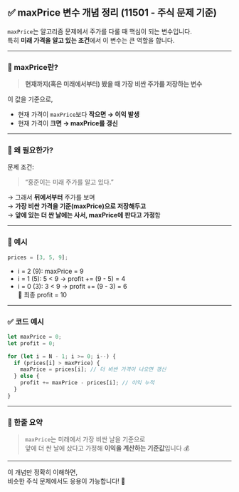 ## ✅ maxPrice 변수 개념 정리 (11501 - 주식 문제 기준)

`maxPrice`는 알고리즘 문제에서 주가를 다룰 때 핵심이 되는 변수입니다.  
특히 **미래 가격을 알고 있는 조건**에서 이 변수는 큰 역할을 합니다.

---

### 📌 maxPrice란?

> **현재까지(혹은 미래에서부터) 봤을 때 가장 비싼 주가를 저장하는 변수**

이 값을 기준으로,

- 현재 가격이 `maxPrice`보다 **작으면 → 이익 발생**
- 현재 가격이 **크면 → maxPrice를 갱신**

---

### 🧠 왜 필요한가?

문제 조건:

> “홍준이는 미래 주가를 알고 있다.”

→ 그래서 **뒤에서부터** 주가를 보며  
→ **가장 비싼 가격을 기준(maxPrice)으로 저장해두고**  
→ **앞에 있는 더 싼 날에는 사서, maxPrice에 판다고 가정**함

---

### 💸 예시

```js
prices = [3, 5, 9];
```

- i = 2 (9): maxPrice = 9
- i = 1 (5): 5 < 9 → profit += (9 - 5) = 4
- i = 0 (3): 3 < 9 → profit += (9 - 3) = 6  
  🔄 최종 profit = 10

---

### ✅ 코드 예시

```js
let maxPrice = 0;
let profit = 0;

for (let i = N - 1; i >= 0; i--) {
  if (prices[i] > maxPrice) {
    maxPrice = prices[i]; // 더 비싼 가격이 나오면 갱신
  } else {
    profit += maxPrice - prices[i]; // 이익 누적
  }
}
```

---

### 🔁 한줄 요약

> `maxPrice`는 미래에서 가장 비싼 날을 기준으로  
> 앞에 더 싼 날에 샀다고 가정해 **이익을 계산하는 기준값**입니다 💰

---

이 개념만 정확히 이해하면,  
비슷한 주식 문제에서도 응용이 가능합니다! 💪
